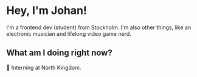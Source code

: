 # Hey, I'm Johan!

I'm a frontend dev (student) from Stockholm. I'm also other things, like an electronic musician and lifelong video game nerd.

## What am I doing right now?
🚀 Interning at North Kingdom.
